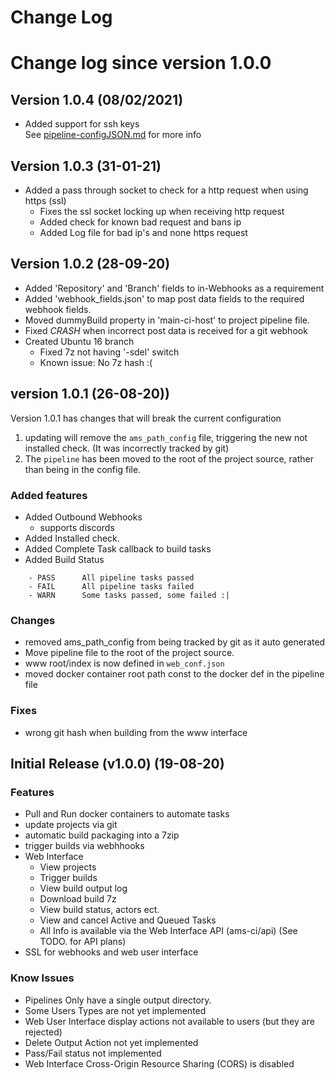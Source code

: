 # Change Log

# Change log since version 1.0.0

## Version 1.0.4 (08/02/2021)
- Added support for ssh keys  
  See [pipeline-configJSON.md](CI-projects/pipeline-configJSON.md) for more info

## Version 1.0.3 (31-01-21)
- Added a pass through socket to check for a http request when using https (ssl)
  - Fixes the ssl socket locking up when receiving http request
  - Added check for known bad request and bans ip
  - Added Log file for bad ip's and none https request

## Version 1.0.2 (28-09-20)

- Added 'Repository' and 'Branch' fields to in-Webhooks as a requirement
- Added 'webhook_fields.json' to map post data fields to the required webhook fields.
- Moved dummyBuild property in 'main-ci-host' to project pipeline file.
- Fixed *CRASH* when incorrect post data is received for a git webhook
- Created Ubuntu 16 branch
    - Fixed 7z not having '-sdel' switch
    - Known issue: No 7z hash :(
    
## version 1.0.1 (26-08-20))
Version 1.0.1 has changes that will break the current configuration
1) updating will remove the ```ams_path_config``` file, triggering the 
new not installed check. (It was incorrectly tracked by git)
2) The ```pipeline``` has been moved to the root of the project source, rather
than being in the config file.

### Added features
- Added Outbound Webhooks
    - supports discords
- Added Installed check.
- Added Complete Task callback to build tasks 
- Added Build Status
```
    - PASS      All pipeline tasks passed
    - FAIL      All pipeline tasks failed
    - WARN      Some tasks passed, some failed :|
```

### Changes
- removed ams_path_config from being tracked by git as it auto generated
- Move pipeline file to the root of the project source.
- www root/index is now defined in ```web_conf.json```
- moved docker container root path const to the docker def in the pipeline file 

### Fixes
- wrong git hash when building from the www interface


## Initial Release (v1.0.0) (19-08-20)
### Features 
- Pull and Run docker containers to automate tasks
- update projects via git
- automatic build packaging into a 7zip
- trigger builds via webhhooks
- Web Interface
    - View projects
    - Trigger builds
    - View build output log
    - Download build 7z
    - View build status, actors ect.
    - View and cancel Active and Queued Tasks
    - All Info is available via the Web Interface API (ams-ci/api) (See TODO. for API plans)
- SSL for webhooks and web user interface
    
### Know Issues
- Pipelines Only have a single output directory.
- Some Users Types are not yet implemented
- Web User Interface display actions not available to users (but they are rejected)
- Delete Output Action not yet implemented
- Pass/Fail status not implemented
- Web Interface Cross-Origin Resource Sharing (CORS) is disabled
